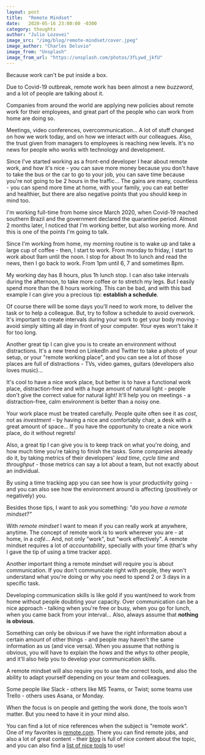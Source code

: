 ```yaml
---
layout: post
title:  "Remote Mindset"
date:   2020-05-16 23:00:00 -0300
category: thoughts
author: "Julio Lozovei"
image_src: "/img/blog/remote-mindset/cover.jpeg"
image_author: "Charles Deluvio"
image_from: "Unsplash"
image_from_url: "https://unsplash.com/photos/3fLywd_jkfU"
---
```

Because work can't be put inside a box.
<!--more-->
Due to Covid-19 outbreak, remote work has been almost a new _buzzword_, and a lot of people are talking about it.

Companies from around the world are applying new policies about remote work for their employees, and great part of the people who can work from home are doing so.

Meetings, video conferences, overcommunication... A lot of stuff changed on how we work today, and on how we interact with our colleagues. Also, the trust given from managers to employees is reaching new levels. It's no news for people who works with technology and development.

Since I've started working as a front-end developer I hear about remote work, and how it's nice - you can save more money because you don't have to take the bus or the car to go to your job, you can save time because you're not going to be 2 hours in the traffic... The gains are many, countless - you can spend more time at home, with your family, you can eat better and healthier, but there are also negative points that you should keep in mind too.

I'm working full-time from home since March 2020, when Covid-19 reached southern Brazil and the government declared the quarantine period. Almost 2 months later, I noticed that I'm working better, but also working more. And this is one of the points I'm going to talk.

Since I'm working from home, my morning routine is to wake up and take a large cup of coffee - then, I start to work. From monday to friday, I start to work about 9am until the noon. I stop for about 1h to lunch and read the news, then I go back to work. From 1pm until 6, 7 and sometimes 8pm.

My working day has 8 hours, plus 1h lunch stop. I can also take intervals during the afternoon, to take more coffee or to stretch my legs. But I easily spend more than the 8 hours working. This can be bad, and with this bad example I can give you a precious tip: **establish a schedule**.

Of course there will be some days you'll need to work more, to deliver the task or to help a colleague. But, try to follow a schedule to avoid overwork. It's important to create intervals during your work to get your body moving - avoid simply sitting all day in front of your computer. Your eyes won't take it for too long.

Another great tip I can give you is to create an environment without distractions. It's a new trend on LinkedIn and Twitter to take a photo of your setup, or your "remote working place", and you can see a lot of those places are full of distractions - TVs, video games, guitars (developers also loves music)...

It's cool to have a nice work place, but better is to have a functional work place, distraction-free and with a huge amount of natural light - people don't give the correct value for natural light! It'll help you on meetings - a distraction-free, calm environment is better than a noisy one.

Your work place must be treated carefully. People quite often see it as _cost_, not as _investment_ - by having a nice and comfortably chair, a desk with a great amount of space... If you have the opportunity to create a nice work place, do it without regrets!

Also, a great tip I can give you is to keep track on what you're doing, and how much time you're taking to finish the tasks. Some companies already do it, by taking metrics of their developers' _lead time_, _cycle time_ and _throughput_ - those metrics can say a lot about a team, but not exactly about an individual.

By using a time tracking app you can see how is your productivity going - and you can also see how the environment around is affecting (positively or negatively) you.

Besides those tips, I want to ask you something: _"do you have a remote mindset?"_

With _remote mindset_ I want to mean if you can really work at anywhere, anytime. The concept of remote work is to work wherever you are - at home, in a _café_... And, not only "work", but "work effectively". A remote mindset requires a lot of _accountability_, specially with your time (that's why I gave the tip of using a time tracker app).

Another important thing a remote mindset will require you is about communication. If you don't communicate right with people, they won't understand what you're doing or why you need to spend 2 or 3 days in a specific task.

Developing communication skills is like gold if you want/need to work from home without people doubting your capacity. Over communication can be a nice approach - talking when you're free or busy, when you go for lunch, when you came back from your interval... Also, always assume that **nothing is obvious**.

Something can only be obvious if we have the right information about a certain amount of other things - and people may haven't the same information as us (and vice versa). When you assume that nothing is obvious, you will have to explain the _hows_ and the _whys_ to other people, and it'll also help you to develop your communication skills.

A remote mindset will also require you to use the correct tools, and also the ability to adapt yourself depending on your team and colleagues.

Some people like Slack - others like MS Teams, or Twist; some teams use Trello - others uses Asana, or Monday.

When the focus is on people and getting the work done, the tools won't matter. But you need to have it in your mind also.

You can find a lot of nice references when the subject is "remote work". One of my favorites is [remote.com](https://remote.com/). There you can find remote jobs, and also a lot of great content - their [blog](https://blog.remote.com/) is full of nice content about the topic, and you can also find a [list of nice tools](https://remote.com/tools) to use!
